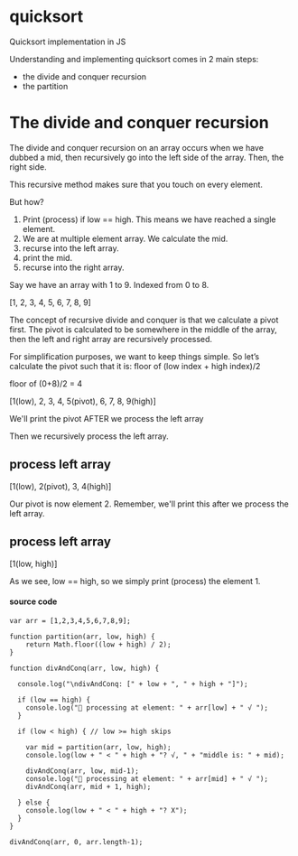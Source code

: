 # quicksort
Quicksort implementation in JS

Understanding and implementing quicksort comes in 2 main steps:

* the divide and conquer recursion
* the partition


# The divide and conquer recursion

The divide and conquer recursion on an array occurs when we have dubbed a mid,
then recursively go into the left side of the array. Then, the right side.

This recursive method makes sure that you touch on every element.

But how?

1) Print (process) if low == high. This means we have reached a single element.
2) We are at multiple element array. We calculate the mid.
3) recurse into the left array.
4) print the mid.
5) recurse into the right array.


Say we have an array with 1 to 9. Indexed from 0 to 8.

[1, 2, 3, 4, 5, 6, 7, 8, 9]

The concept of recursive divide and conquer is that we calculate a pivot first. The pivot is calculated to be somewhere in the middle of the array, then the left and right array are recursively processed.

For simplification purposes, we want to keep things simple. So let’s calculate the pivot such that it is:
floor of (low index + high index)/2

floor of (0+8)/2 = 4

[1(low), 2, 3, 4, 5(pivot), 6, 7, 8, 9(high)]

We'll print the pivot AFTER we process the left array

Then we recursively process the left array.

## process left array
[1(low), 2(pivot), 3, 4(high)]

Our pivot is now element 2. Remember, we'll print this after we process the left array.

## process left array
[1(low, high)]

As we see, low == high, so we simply print (process) the element 1.



#### source code
    var arr = [1,2,3,4,5,6,7,8,9];

    function partition(arr, low, high) {
        return Math.floor((low + high) / 2);
    }

    function divAndConq(arr, low, high) {

      console.log("\ndivAndConq: [" + low + ", " + high + "]");

      if (low == high) {
        console.log(" processing at element: " + arr[low] + " √ ");
      }

      if (low < high) { // low >= high skips

        var mid = partition(arr, low, high);
        console.log(low + " < " + high + "? √, " + "middle is: " + mid);

        divAndConq(arr, low, mid-1);
        console.log(" processing at element: " + arr[mid] + " √ ");
        divAndConq(arr, mid + 1, high);

      } else {
        console.log(low + " < " + high + "? X");
      }
    }

    divAndConq(arr, 0, arr.length-1);
